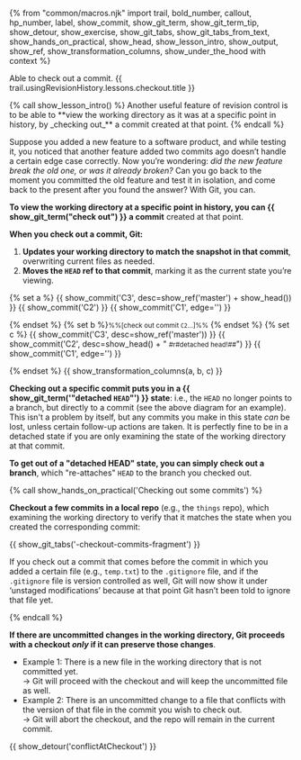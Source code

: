 {% from "common/macros.njk" import trail, bold_number, callout, hp_number, label, show_commit, show_git_term, show_git_term_tip, show_detour, show_exercise, show_git_tabs, show_git_tabs_from_text, show_hands_on_practical, show_head, show_lesson_intro, show_output, show_ref, show_transformation_columns, show_under_the_hood with context %}

<span id="prereqs"></span>
<span id="outcomes">Able to check out a commit.</span>
<span id="title">{{ trail.usingRevisionHistory.lessons.checkout.title }}</span>

<div id="body">
{% call show_lesson_intro() %}
Another useful feature of revision control is to be able to **view the working directory as it was at a specific point in history, by _checking out_** a commit created at that point.
{% endcall %}

Suppose you added a new feature to a software product, and while testing it, you noticed that another feature added two commits ago doesn’t handle a certain edge case correctly. Now you’re wondering: _did the new feature break the old one, or was it already broken?_ Can you go back to the moment you committed the old feature and test it in isolation, and come back to the present after you found the answer? With Git, you can.

**To view the working directory at a specific point in history, you can {{ show_git_term("check out") }} a commit** created at that point.

**When you check out a commit, Git:**

1. **Updates your working directory to match the snapshot in that commit**, overwriting current files as needed.
2. **Moves the `HEAD` ref to that commit**, marking it as the current state you’re viewing.

{% set a %}
{{ show_commit('C3', desc=show_ref('master') + show_head()) }}
{{ show_commit('C2') }}
{{ show_commit('C1', edge='') }}
<p/>

{% endset %}
{% set b %}<small>%%[check out commit `C2`...]%%</small> {% endset %}
{% set c %}
{{ show_commit('C3', desc=show_ref('master')) }}
{{ show_commit('C2', desc=show_head() + " <small>#r#detached head!##</small>") }}
{{ show_commit('C1', edge='') }}
<p/>

{% endset %}
{{ show_transformation_columns(a, b, c) }}

**Checking out a specific commit puts you in a {{ show_git_term('"detached `HEAD`"') }} state**: i.e., the `HEAD` no longer points to a branch, but directly to a commit (see the above diagram for an example). This isn't a problem by itself, but any commits you make in this state _can_ be lost, unless certain follow-up actions are taken. It is perfectly fine to be in a detached state if you are only examining the state of the working directory at that commit.

**To get out of a "detached HEAD" state, you can simply check out a branch**, which "re-attaches" `HEAD` to the branch you checked out.

<!-- ================== start: HANDS-ON =========================== -->
{% call show_hands_on_practical('Checking out some commits')  %}

**Checkout a few commits in a local repo** (e.g., the `things` repo), which examining the working directory to verify that it matches the state when you created the corresponding commit:

{{ show_git_tabs('-checkout-commits-fragment') }}

<box type="info" seamless>

If you check out a commit that comes before the commit in which you added a certain file (e.g., `temp.txt`) to the `.gitignore` file, and if the `.gitignore` file is version controlled as well, Git will now show it under ‘unstaged modifications’ because at <tooltip content="the point of time at which the currently checked out commit was created">that point</tooltip> Git hasn’t been told to ignore that file yet.
</box>

{% endcall %}<!-- ===== end: HANDS-ON ============================ -->

**If there are uncommitted changes in the working directory, Git proceeds with a checkout _only_ if it can preserve those changes**.
* Example 1: There is a new file in the working directory that is not committed yet.<br>
  → Git will proceed with the checkout and will keep the uncommitted file as well.
* Example 2: There is an uncommitted change to a file that conflicts with the version of that file in the commit you wish to check out.<br>
  → Git will abort the checkout, and the repo will remain in the current commit.

{{ show_detour('conflictAtCheckout') }}


<modal large header="Git & GitHub → Stash" id="modal:checkout-stash">
  <include src="../stash/unit-inElsewhere-asPanelBody.md" boilerplate />
</modal>

</div>

<div id="extras">
</div>

